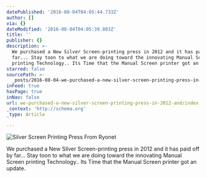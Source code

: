 ```yaml
---
datePublished: '2016-08-04T04:05:44.733Z'
author: []
via: {}
dateModified: '2016-08-04T04:05:39.803Z'
title: ''
publisher: {}
description: >-
  We purchased a New Silver Screen-printing press in 2012 and it has paid off by
  far... Stay toon to what we are doing toward the innovating Manual Screen
  printing Technology.. Its Time that the Manual Screen printer got an update.
starred: false
sourcePath: >-
  _posts/2016-08-04-we-purchased-a-new-silver-screen-printing-press-in-2012-and.md
inFeed: true
hasPage: true
inNav: false
url: we-purchased-a-new-silver-screen-printing-press-in-2012-and/index.html
_context: 'http://schema.org'
_type: Article

---
```

![Silver Screen Printing Press From Ryonet](https://the-grid-user-content.s3-us-west-2.amazonaws.com/40bf084c-7e19-4f14-81e5-d971a29eb596.jpg)

We purchased a New Silver Screen-printing press in 2012 and it has paid off by far... Stay toon to what we are doing toward the innovating Manual Screen printing Technology.. Its Time that the Manual Screen printer got an update.